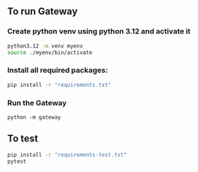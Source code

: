 ## To run Gateway
### Create python venv using python 3.12 and activate it
```bash
python3.12 -m venv myenv
source ./myenv/bin/activate
```
### Install all required packages:
```bash
pip install -r "requirements.txt"
```

### Run the Gateway
```
python -m gateway
```

## To test
```bash
pip install -r "requirements-test.txt"
pytest
```
